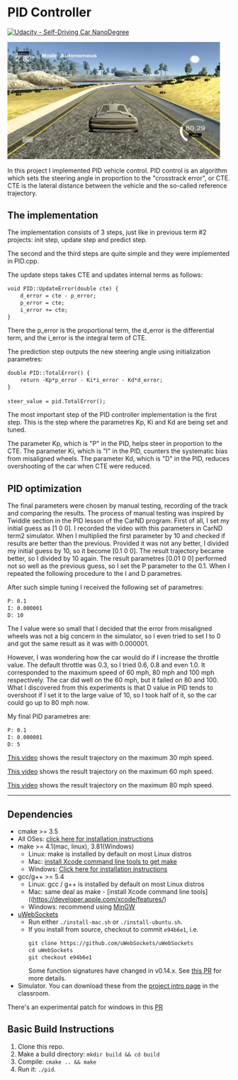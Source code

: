 # PID Controller
[![Udacity - Self-Driving Car NanoDegree](https://s3.amazonaws.com/udacity-sdc/github/shield-carnd.svg)](http://www.udacity.com/drive)

<img src="title_img.png" width="480" alt="Combined Image" />

In this project I implemented PID vehicle control.
PID control is an algorithm which sets the steering angle in proportion to the "crosstrack error", or CTE. CTE is the lateral distance between the vehicle and the so-called reference trajectory.

## The implementation

The implementation consists of 3 steps, just like in previous term #2 projects: init step, update step and predict step. 

The second and the third steps are quite simple and they were implemented in PID.cpp. 

The update steps takes CTE and updates internal terms as follows: 

```
void PID::UpdateError(double cte) {
	d_error = cte - p_error;
	p_error = cte;
	i_error += cte;
}
```

There the p_error is the proportional term, the d_error is the differential term, and the i_error is the integral term of CTE.

The prediction step outputs the new steering angle using initialization parametres:

```
double PID::TotalError() {
	return -Kp*p_error - Ki*i_error - Kd*d_error;
}

steer_value = pid.TotalError();
```

The most important step of the PID controller implementation is the first step. This is the step where the parametres Kp, Ki and Kd are being set and tuned. 

The parameter Kp, which is "P" in the PID, helps steer in proportion to the CTE. 
The parameter Ki, which is "I" in the PID, counters the systematic bias from misaligned wheels.
The parameter Kd, which is "D" in the PID, reduces overshooting of the car when CTE were reduced. 

## PID optimization

The final parameters were chosen by manual testing, recording of the track and comparing the results. The process of manual testing was inspired by Twiddle section in the PID lesson of the CarND program.
First of all, I set my initial guess as [1 0 0]. I recorded the video with this parameters in CarND term2 simulator. When I multiplied the first parameter by 10 and checked if results are better than the previous. Provided it was not any better, I divided my initial guess by 10, so it become [0.1 0 0]. The result trajectory became better, so I divided by 10 again. The result parametres [0.01 0 0] performed not so well as the previous guess, so I set the P parameter to the 0.1. When I repeated the following procedure to the I and D parametres. 

After such simple tuning I received the following set of parametres:
```
P: 0.1
I: 0.000001
D: 10
```
 
The I value were so small that I decided that the error from misaligned wheels was not a big concern in the simulator, so I even tried to set I to 0 and got the same result as it was with 0.000001.

However, I was wondering how the car would do if I increase the throttle value. The default throttle was 0.3, so I tried 0.6, 0.8 and even 1.0. It corresponded to the maximum speed of 60 mph, 80 mph and 100 mph respectively. 
The car did well on the 60 mph, but it failed on 80 and 100. What I discovered from this experiments is that D value in PID tends to overshoot if I set it to the large value of 10, so I took half of it, so the car could go up to 80 mph now. 

My final PID parametres are:
 
```
P: 0.1
I: 0.000001
D: 5
```

[This video](./videos_out/final_result.mp4) shows the result trajectory on the maximum 30 mph speed.

[This video](./videos_out/final_result_0.6.mp4) shows the result trajectory on the maximum 60 mph speed.

[This video](./videos_out/final_result_0.8.mp4) shows the result trajectory on the maximum 80 mph speed.
 

---

## Dependencies

* cmake >= 3.5
 * All OSes: [click here for installation instructions](https://cmake.org/install/)
* make >= 4.1(mac, linux), 3.81(Windows)
  * Linux: make is installed by default on most Linux distros
  * Mac: [install Xcode command line tools to get make](https://developer.apple.com/xcode/features/)
  * Windows: [Click here for installation instructions](http://gnuwin32.sourceforge.net/packages/make.htm)
* gcc/g++ >= 5.4
  * Linux: gcc / g++ is installed by default on most Linux distros
  * Mac: same deal as make - [install Xcode command line tools]((https://developer.apple.com/xcode/features/)
  * Windows: recommend using [MinGW](http://www.mingw.org/)
* [uWebSockets](https://github.com/uWebSockets/uWebSockets)
  * Run either `./install-mac.sh` or `./install-ubuntu.sh`.
  * If you install from source, checkout to commit `e94b6e1`, i.e.
    ```
    git clone https://github.com/uWebSockets/uWebSockets 
    cd uWebSockets
    git checkout e94b6e1
    ```
    Some function signatures have changed in v0.14.x. See [this PR](https://github.com/udacity/CarND-MPC-Project/pull/3) for more details.
* Simulator. You can download these from the [project intro page](https://github.com/udacity/self-driving-car-sim/releases) in the classroom.

There's an experimental patch for windows in this [PR](https://github.com/udacity/CarND-PID-Control-Project/pull/3)

## Basic Build Instructions

1. Clone this repo.
2. Make a build directory: `mkdir build && cd build`
3. Compile: `cmake .. && make`
4. Run it: `./pid`. 


